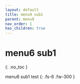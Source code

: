 ```yaml
---
layout: default
title: menu9 sub1
parent: menu9
nav_order: 1
has_children: true
---
```


# menu6 sub1
{: .no_toc }

menu6 sub1 test
{: .fs-6 .fw-300 }
